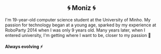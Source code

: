 <h2 align='center'>
 🌀 Moniz 🌀
</h2> 

<p>
  I'm 19-year-old computer science student at the University of Minho. My passion for technology began at a young age, sparked by my experience at RoboParty 2014 when I was only 9 years old. Many years      later, when I entered university, I'm getting where I want to be, closer to my passion 💙
</p>


#### Always evolving ⚡
